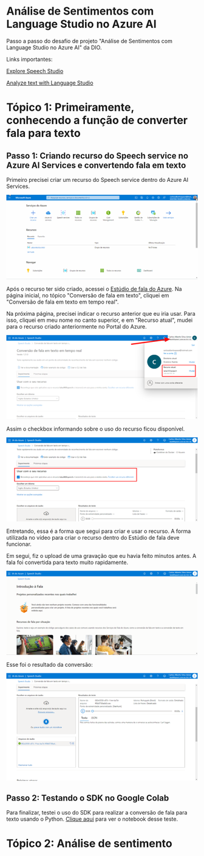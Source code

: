 # Análise de Sentimentos com Language Studio no Azure AI

Passo a passo do desafio de projeto "Análise de Sentimentos com Language Studio no Azure AI" da DIO.

Links importantes:

[Explore Speech Studio](https://aka.ms/ai900-speech)

[Analyze text with Language Studio](https://aka.ms/ai900-text-analysis)

# Tópico 1: Primeiramente, conhecendo a função de converter fala para texto

## Passo 1: Criando recurso do Speech service no Azure AI Services e convertendo fala em texto

Primeiro precisei criar um recurso do Speech service dentro do Azure AI Services.

![Img](./img/img1.gif)

Após o recurso ter sido criado, acessei o [Estúdio de fala do Azure](https://speech.microsoft.com/portal). Na página inicial, no tópico "Conversão de fala em texto", cliquei em "Conversão de fala em texto em tempo real".

Na próxima página, precisei indicar o recurso anterior que eu iria usar. Para isso, cliquei em meu nome no canto superior, e em "Recurso atual", mudei para o recurso criado anteriormente no Portal do Azure.

![Img](./img/img2.png)

Assim o checkbox informando sobre o uso do recurso ficou disponível.

![Img](./img/img3.png)

Entretando, essa é a forma que segui para criar e usar o recurso. A forma utilizada no vídeo para criar o recurso dentro do Estúdio de fala deve funcionar.

Em segui, fiz o upload de uma gravação que eu havia feito minutos antes. A fala foi convertida para texto muito rapidamente.

![Img](./img/img4.gif)

Esse foi o resultado da conversão:

![Img](./img/img5.png)

## Passo 2: Testando o SDK no Google Colab

Para finalizar, testei o uso do SDK para realizar a conversão de fala para texto usando o Python. [Clique aqui](./Conversão_de_fala_em_texto_em_tempo_real.ipynb) para ver o notebook desse teste.

# Tópico 2: Análise de sentimento
